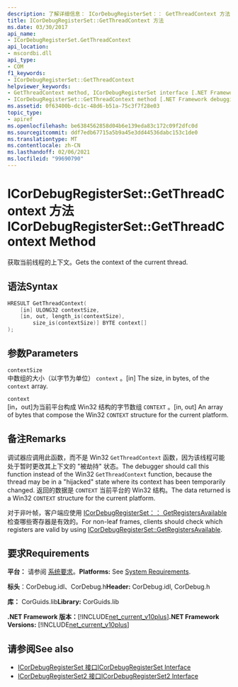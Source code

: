 ```yaml
---
description: 了解详细信息： ICorDebugRegisterSet：： GetThreadContext 方法
title: ICorDebugRegisterSet::GetThreadContext 方法
ms.date: 03/30/2017
api_name:
- ICorDebugRegisterSet.GetThreadContext
api_location:
- mscordbi.dll
api_type:
- COM
f1_keywords:
- ICorDebugRegisterSet::GetThreadContext
helpviewer_keywords:
- GetThreadContext method, ICorDebugRegisterSet interface [.NET Framework debugging]
- ICorDebugRegisterSet::GetThreadContext method [.NET Framework debugging]
ms.assetid: 0f63400b-dc1c-48d6-b51a-75c3f7f28e03
topic_type:
- apiref
ms.openlocfilehash: be6384562858d04b6e139eda83c172c09f2dfc0d
ms.sourcegitcommit: ddf7edb67715a5b9a45e3dd44536dabc153c1de0
ms.translationtype: MT
ms.contentlocale: zh-CN
ms.lasthandoff: 02/06/2021
ms.locfileid: "99690790"
---
```

# <a name="icordebugregistersetgetthreadcontext-method"></a><span data-ttu-id="a4861-103">ICorDebugRegisterSet::GetThreadContext 方法</span><span class="sxs-lookup"><span data-stu-id="a4861-103">ICorDebugRegisterSet::GetThreadContext Method</span></span>

<span data-ttu-id="a4861-104">获取当前线程的上下文。</span><span class="sxs-lookup"><span data-stu-id="a4861-104">Gets the context of the current thread.</span></span>  
  
## <a name="syntax"></a><span data-ttu-id="a4861-105">语法</span><span class="sxs-lookup"><span data-stu-id="a4861-105">Syntax</span></span>  
  
```cpp  
HRESULT GetThreadContext(  
    [in] ULONG32 contextSize,  
    [in, out, length_is(contextSize),  
        size_is(contextSize)] BYTE context[]  
);  
```  
  
## <a name="parameters"></a><span data-ttu-id="a4861-106">参数</span><span class="sxs-lookup"><span data-stu-id="a4861-106">Parameters</span></span>  

 `contextSize`  
 <span data-ttu-id="a4861-107">中数组的大小（以字节为单位） `context` 。</span><span class="sxs-lookup"><span data-stu-id="a4861-107">[in] The size, in bytes, of the `context` array.</span></span>  
  
 `context`  
 <span data-ttu-id="a4861-108">[in，out]为当前平台构成 Win32 结构的字节数组 `CONTEXT` 。</span><span class="sxs-lookup"><span data-stu-id="a4861-108">[in, out] An array of bytes that compose the Win32 `CONTEXT` structure for the current platform.</span></span>  
  
## <a name="remarks"></a><span data-ttu-id="a4861-109">备注</span><span class="sxs-lookup"><span data-stu-id="a4861-109">Remarks</span></span>  

 <span data-ttu-id="a4861-110">调试器应调用此函数，而不是 Win32 `GetThreadContext` 函数，因为该线程可能处于暂时更改其上下文的 "被劫持" 状态。</span><span class="sxs-lookup"><span data-stu-id="a4861-110">The debugger should call this function instead of the Win32 `GetThreadContext` function, because the thread may be in a "hijacked" state where its context has been temporarily changed.</span></span> <span data-ttu-id="a4861-111">返回的数据是 `CONTEXT` 当前平台的 Win32 结构。</span><span class="sxs-lookup"><span data-stu-id="a4861-111">The data returned is a Win32 `CONTEXT` structure for the current platform.</span></span>  
  
 <span data-ttu-id="a4861-112">对于非叶帧，客户端应使用 [ICorDebugRegisterSet：： GetRegistersAvailable](icordebugregisterset-getregistersavailable-method.md)检查哪些寄存器是有效的。</span><span class="sxs-lookup"><span data-stu-id="a4861-112">For non-leaf frames, clients should check which registers are valid by using [ICorDebugRegisterSet::GetRegistersAvailable](icordebugregisterset-getregistersavailable-method.md).</span></span>  
  
## <a name="requirements"></a><span data-ttu-id="a4861-113">要求</span><span class="sxs-lookup"><span data-stu-id="a4861-113">Requirements</span></span>  

 <span data-ttu-id="a4861-114">**平台：** 请参阅 [系统要求](../../get-started/system-requirements.md)。</span><span class="sxs-lookup"><span data-stu-id="a4861-114">**Platforms:** See [System Requirements](../../get-started/system-requirements.md).</span></span>  
  
 <span data-ttu-id="a4861-115">**标头**：CorDebug.idl、CorDebug.h</span><span class="sxs-lookup"><span data-stu-id="a4861-115">**Header:** CorDebug.idl, CorDebug.h</span></span>  
  
 <span data-ttu-id="a4861-116">**库：** CorGuids.lib</span><span class="sxs-lookup"><span data-stu-id="a4861-116">**Library:** CorGuids.lib</span></span>  
  
 <span data-ttu-id="a4861-117">**.NET Framework 版本：**[!INCLUDE[net_current_v10plus](../../../../includes/net-current-v10plus-md.md)]</span><span class="sxs-lookup"><span data-stu-id="a4861-117">**.NET Framework Versions:** [!INCLUDE[net_current_v10plus](../../../../includes/net-current-v10plus-md.md)]</span></span>  
  
## <a name="see-also"></a><span data-ttu-id="a4861-118">请参阅</span><span class="sxs-lookup"><span data-stu-id="a4861-118">See also</span></span>

- [<span data-ttu-id="a4861-119">ICorDebugRegisterSet 接口</span><span class="sxs-lookup"><span data-stu-id="a4861-119">ICorDebugRegisterSet Interface</span></span>](icordebugregisterset-interface.md)
- [<span data-ttu-id="a4861-120">ICorDebugRegisterSet2 接口</span><span class="sxs-lookup"><span data-stu-id="a4861-120">ICorDebugRegisterSet2 Interface</span></span>](icordebugregisterset2-interface.md)
